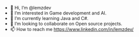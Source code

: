 - 👋 Hi, I’m @lemzdev
- 👀 I’m interested in Game development and AI.
- 🌱 I’m currently learning Java and C#.
- 💞️ I’m looking to collaborate on Open source projects.
- 📫 How to reach me https://www.linkedin.com/in/lemzdev/

<!---
lemzdev/lemzdev is a ✨ special ✨ repository because its `README.md` (this file) appears on your GitHub profile.
You can click the Preview link to take a look at your changes.
--->
